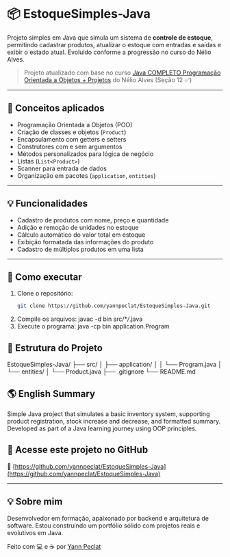 # 📦 EstoqueSimples-Java

Projeto simples em Java que simula um sistema de **controle de estoque**, permitindo cadastrar produtos, atualizar o estoque com entradas e saídas e exibir o estado atual. Evoluído conforme a progressão no curso do Nélio Alves.

> Projeto atualizado com base no curso [Java COMPLETO Programação Orientada a Objetos + Projetos](https://www.udemy.com/course/java-curso-completo/) do Nélio Alves (Seção 12 ✅)

---

## 🧠 Conceitos aplicados

- Programação Orientada a Objetos (POO)
- Criação de classes e objetos (`Product`)
- Encapsulamento com getters e setters
- Construtores com e sem argumentos
- Métodos personalizados para lógica de negócio
- Listas (`List<Product>`)
- Scanner para entrada de dados
- Organização em pacotes (`application`, `entities`)

---

## 💡 Funcionalidades

- Cadastro de produtos com nome, preço e quantidade
- Adição e remoção de unidades no estoque
- Cálculo automático do valor total em estoque
- Exibição formatada das informações do produto
- Cadastro de múltiplos produtos em uma lista

---

## 🚀 Como executar

1. Clone o repositório:
   ```bash
   git clone https://github.com/yannpeclat/EstoqueSimples-Java.git
   ```
2. Compile os arquivos:
   javac -d bin src/\*_/_.java
3. Execute o programa:
   java -cp bin application.Program

## 📁 Estrutura do Projeto

EstoqueSimples-Java/
├── src/
│ ├── application/
│ │ └── Program.java
│ └── entities/
│ └── Product.java
├── .gitignore
└── README.md

## 🌎 English Summary

Simple Java project that simulates a basic inventory system, supporting product registration, stock increase and decrease, and formatted summary. Developed as part of a Java learning journey using OOP principles.

## 📌 Acesse este projeto no GitHub

🔗 [https://github.com/yannpeclat/EstoqueSimples-Java](https://github.com/yannpeclat/EstoqueSimples-Java)

---

## 💡 Sobre mim

Desenvolvedor em formação, apaixonado por backend e arquitetura de software. Estou construindo um portfólio sólido com projetos reais e evolutivos em Java.

Feito com 💻 e ☕ por [Yann Peclat](https://github.com/yannpeclat)
